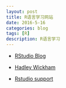 ```yaml
---
layout: post
title: R语言学习网站
date: 2016-5-16
categories: blog
tags: [R]
description: R语言学习
---
```


- [RStudio Blog](https://blog.rstudio.org/)

- [Hadley Wickham](http://hadley.nz/)

- [Rstudio support](https://support.rstudio.com/hc/en-us/signin?return_to=https%3A%2F%2Fsupport.rstudio.com%2Fhc%2Fen-us%2Farticles%2F200488468-R-Markdown)


